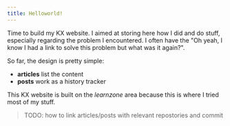 ```yaml
---
title: Helloworld!
---
```


Time to build my KX website. I aimed at storing here how I did and do stuff,
especially regarding the problem I encountered. I often have the "Oh yeah,
I know I had a link to solve this problem but what was it again?".

So far, the design is pretty simple:

- **articles** list the content
- **posts** work as a history tracker

This KX website is built on the _learnzone_ area because this is where I tried
most of my stuff.

> TODO: how to link articles/posts with relevant repostories and commit
